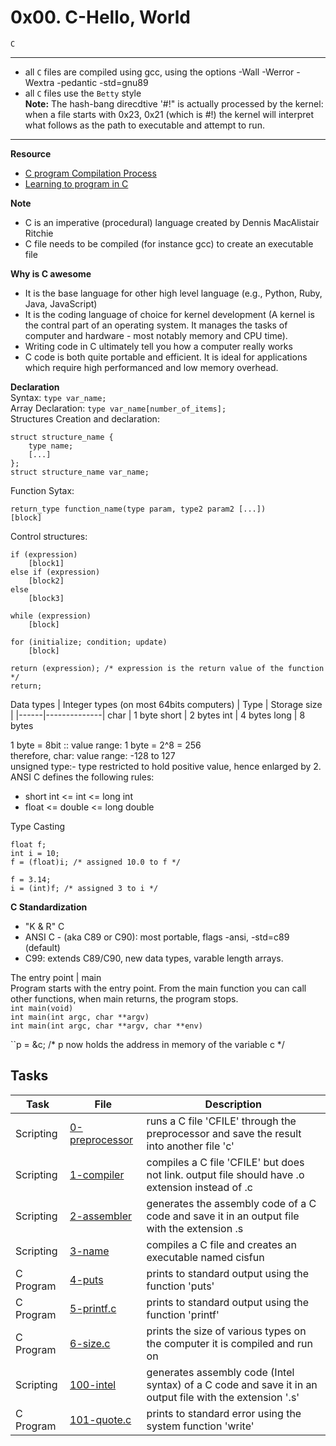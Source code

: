 # 0x00. C-Hello, World
``C``

---
* all ``C`` files are compiled using gcc, using the options -Wall -Werror -Wextra -pedantic -std=gnu89
* all ``C`` files use the ``Betty`` style  
**Note:** The hash-bang direcdtive '#!" is actually processed by the kernel: when a file starts with 0x23, 0x21 (which is #!) the kernel will interpret what follows as the path to executable and attempt to run.
---

**Resource**
* [C program Compilation Process](https://www.youtube.com/watch?v=VDslRumKvRA)
* [Learning to program in C](https://www.youtube.com/watch?v=FwpP_MsZWnU)

**Note**
* C is an imperative (procedural) language created by Dennis MacAlistair Ritchie
* C file needs to be compiled (for instance gcc) to create an executable file

**Why is C awesome**
* It is the base language for other high level language (e.g., Python, Ruby, Java, JavaScript)
* It is the coding language of choice for kernel development (A kernel is the contral part of an operating system. It manages the tasks of computer and hardware - most notably memory and CPU time).
* Writing code in C ultimately tell you how a computer really works
* C code is both quite portable and efficient. It is ideal for applications which require high performanced and low memory overhead.

**Declaration**  
Syntax: ``type var_name;``  
Array Declaration: ``type var_name[number_of_items];``  
Structures Creation and declaration:
```
struct structure_name {
    type name;
    [...]
};
struct structure_name var_name;
```

Function Sytax:
```
return_type function_name(type param, type2 param2 [...])  
[block]
```

Control structures:
```
if (expression)
    [block1]
else if (expression)
    [block2]
else
    [block3]
```

```
while (expression)
    [block]
```

```
for (initialize; condition; update)
    [block]
```

```
return (expression); /* expression is the return value of the function */
return;
```

Data types | Integer types (on most 64bits computers)
| Type | Storage size |
|------|--------------|
char | 1 byte
short | 2 bytes
int | 4 bytes
long | 8 bytes

1 byte = 8bit :: value range: 1 byte = 2^8 = 256  
therefore, char: value range: -128 to 127  
unsigned type:- type restricted to hold positive value, hence enlarged by 2.  
ANSI C defines the following rules:
* short int <= int <= long int
* float <= double <= long double

Type Casting
```
float f;
int i = 10;
f = (float)i; /* assigned 10.0 to f */

f = 3.14;
i = (int)f; /* assigned 3 to i */
```

**C Standardization**
* "K & R" C
* ANSI C - (aka C89 or C90): most portable, flags -ansi, -std=c89 (default)
* C99: extends C89/C90, new data types, varable length arrays.


The entry point | main  
Program starts with the entry point. From the main function you can call other functions, when main returns, the program stops.  
``int main(void)``  
``int main(int argc, char **argv)``  
``int main(int argc, char **argv, char **env)``

``p = &c; /* p now holds the address in memory of the variable c */

## Tasks
| Task | File | Description |
|------|------|-------------|
Scripting | [0-preprocessor](./0-preprocessor) | runs a C file 'CFILE' through the preprocessor and save the result into another file 'c'
Scripting | [1-compiler](./1-compiler) | compiles a C file 'CFILE' but does not link. output file should have .o extension instead of .c
Scripting | [2-assembler](./2-assembler) | generates the assembly code of a C code and save it in an output file with the extension .s
Scripting | [3-name](./3-name) | compiles a C file and creates an executable named cisfun
C Program | [4-puts](./4-puts) | prints to standard output using the function 'puts'
C Program | [5-printf.c](./5-printf.c) | prints to standard output using the function 'printf'
C Program | [6-size.c](./6-size.c) | prints the size of various types on the computer it is compiled and run on
Scripting | [100-intel](./100-intel) | generates assembly code (Intel syntax) of a C code and save it in an output file with the extension '.s'
C Program | [101-quote.c](./101-quote.c) | prints to standard error using the system function 'write'

